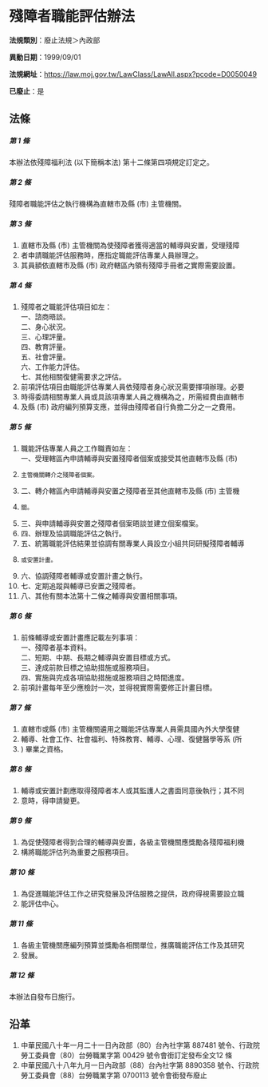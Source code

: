 # 殘障者職能評估辦法

**法規類別**：廢止法規＞內政部

**異動日期**：1999/09/01  

**法規網址**：https://law.moj.gov.tw/LawClass/LawAll.aspx?pcode=D0050049

**已廢止**：是



## 法條
##### 第 1 條
本辦法依殘障福利法 (以下簡稱本法) 第十二條第四項規定訂定之。

##### 第 2 條
殘障者職能評估之執行機構為直轄市及縣 (市) 主管機關。

##### 第 3 條
1. 直轄市及縣 (市) 主管機關為使殘障者獲得適當的輔導與安置，受理殘障
1. 者申請職能評估服務時，應指定職能評估專業人員辦理之。
1. 其員額依直轄市及縣 (市) 政府轄區內領有殘障手冊者之實際需要設置。

##### 第 4 條
1. 殘障者之職能評估項目如左：  
一、諮商晤談。  
二、身心狀況。  
三、心理評量。  
四、教育評量。  
五、社會評量。  
六、工作能力評估。  
七、其他相關復健需要求之評估。
1. 前項評估項目由職能評估專業人員依殘障者身心狀況需要擇項辦理。必要
1. 時得委請相關專業人員或具該項專業人員之機構為之，所需經費由直轄市
1. 及縣 (市) 政府編列預算支應，並得由殘障者自行負擔二分之一之費用。

##### 第 5 條
1. 職能評估專業人員之工作職責如左：  
一、受理轄區內申請輔導與安置殘障者個案或接受其他直轄市及縣 (市)
1.     主管機關轉介之殘障者個案。
1. 二、轉介轄區內申請輔導與安置之殘障者至其他直轄市及縣 (市) 主管機
1.     關。
1. 三、與申請輔導與安置之殘障者個案晤談並建立個案檔案。
1. 四、辦理及協調職能評估之執行。
1. 五、統籌職能評估結果並協調有關專業人員設立小組共同研擬殘障者輔導
1.     或安置計畫。
1. 六、協調殘障者輔導或安置計畫之執行。
1. 七、定期追蹤與輔導已安置之殘障者。
1. 八、其他有關本法第十二條之輔導與安置相關事項。

##### 第 6 條
1. 前條輔導或安置計畫應記載左列事項：  
一、殘障者基本資料。  
二、短期、中期、長期之輔導與安置目標或方式。  
三、達成前款目標之協助措施或服務項目。  
四、實施與完成各項協助措施或服務項目之時間進度。
1. 前項計畫每年至少應檢討一次，並得視實際需要修正計畫目標。

##### 第 7 條
1. 直轄市或縣 (市) 主管機關遴用之職能評估專業人員需具國內外大學復健
1. 輔導、社會工作、社會福利、特殊教育、輔導、心理、復健醫學等系 (所
1. ) 畢業之資格。

##### 第 8 條
1. 輔導或安置計劃應取得殘障者本人或其監護人之書面同意後執行；其不同
1. 意時，得申請變更。

##### 第 9 條
1. 為促使殘障者得到合理的輔導與安置，各級主管機關應獎勵各殘障福利機
1. 構將職能評估列為重要之服務項目。

##### 第 10 條
1. 為促進職能評估工作之研究發展及評估服務之提供，政府得視需要設立職
1. 能評估中心。

##### 第 11 條
1. 各級主管機關應編列預算並獎勵各相關單位，推廣職能評估工作及其研究
1. 發展。

##### 第 12 條
本辦法自發布日施行。

## 沿革
1. 中華民國八十年一月二十一日內政部（80）台內社字第 887481 號令、行政院勞工委員會（80）台勞職業字第 00429  號令會銜訂定發布全文12  條
1. 中華民國八十八年九月一日內政部（88）台內社字第 8890358  號令、行政院勞工委員會（88）台勞職業字第 0700113  號令會銜發布廢止
